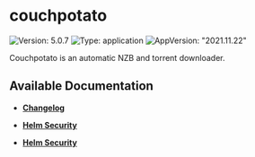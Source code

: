 # couchpotato

![Version: 5.0.7](https://img.shields.io/badge/Version-5.0.7-informational?style=flat-square) ![Type: application](https://img.shields.io/badge/Type-application-informational?style=flat-square) ![AppVersion: "2021.11.22"](https://img.shields.io/badge/AppVersion-"2021.11.22"-informational?style=flat-square)

Couchpotato is an automatic NZB and torrent downloader.

## Available Documentation

- [**Changelog**](CHANGELOG)

- [**Helm Security**](container-security)

- [**Helm Security**](helm-security)

